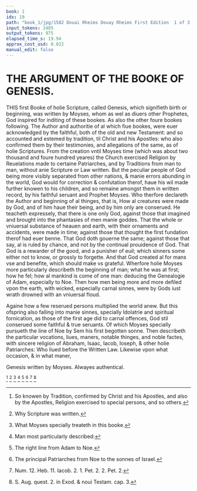 ```yaml
---
book: 1
idx: 19
path: "book_1/jpg/1582 Douai Rheims Douay Rheims First Edition  1 of 3 1609 Old Testament.pdf-19.jpg"
input_tokens: 2405
output_tokens: 975
elapsed_time_s: 19.94
approx_cost_usd: 0.022
manual_edit: false
---
```

# THE ARGUMENT OF THE BOOKE OF GENESIS.

THIS first Booke of holie Scripture, called Genesis, which signifieth birth or beginning, was written by Moyses, whom as wel as diuers other Prophetes, God inspired for inditing of these bookes. As also the other foure bookes following. The Author and authoritie of al which fiue bookes, were euer acknowledged by the faithful, both of the old and new Testament: and so accounted and estemed by tradition, til Christ and his Apostles: who also confirmed them by their testimonies, and allegations of the same, as of holie Scriptures. From the creation vntil Moyses time (which was about two thousand and foure hundred yeares) the Church exercised Religion by Reuelations made to certaine Patriarches, and by Traditions from man to man, without anie Scripture or Law written. But the peculiar people of God being more visibly separated from other nations, & manie errors abunding in the world, God would for correction & confutation therof, haue his wil made further knowen to his children, and so remaine amongst them in written record, by his faithful seruant and Prophet Moyses. Who therfore declareth the Author and beginning of al thinges, that is, How al creatures were made by God, and of him haue their being, and by him only are conserued. He teacheth expressely, that there is one only God, against those that imagined and brought into the phantasies of men manie goddes. That the whole or vniuersal substance of heauen and earth, with their ornaments and accidents, were made in time; against those that thought the first fundation therof had euer benne. That God doth gouerne the same; against those that say, al is ruled by chance, and not by the continual prouidence of God. That God is a rewarder of the good, and a punisher of euil; which sinners some either not to know, or grossly to forgette. And that God created al for mans vse and benefite, which should make vs grateful. Wherfore holie Moyses more particularly describeth the beginning of man; what he was at first; how he fel; how al mankind is come of one man: deducing the Genealogie of Adam, especially to Noe. Then how men being more and more defiled vpon the earth, with wicked, especially carnal sinnes, were by Gods iust wrath drowned with an vniuersal floud.

Againe how a few reserued persons multiplied the world anew. But this ofspring also falling into manie sinnes, specially Idolatrie and spiritual fornication, as those of the first age did to carnal offences, God stil conserued some faithful & true seruants. Of which Moyses specially pursueth the line of Noe by Sem his first begotten sonne. Then describeth the particular vocations, liues, maners, notable thinges, and noble factes, with sincere religion of Abraham, Isaac, Iacob, Ioseph, & other holie Patriarches: Who liued before the Written Law. Likewise vpon what occasion, & in what maner,

<aside>Genesis written by Moyses. Alwayes authentical.</aside>

[^1]
[^2]
[^3]
[^4]
[^5]
[^6]
[^7]
[^8]

[^1]: So knowen by Tradition, confirmed by Christ and his Apostles, and also by the Apostles, Religion exercised to special persons, and so others.

[^2]: Why Scripture was written.

[^3]: What Moyses specially treateth in this booke.

[^4]: Man most particularly described:

[^5]: The right line from Adam to Noe.

[^6]: The principal Patriarches from Noe to the sonnes of Israel.

[^7]: Num. 12. Heb. 11. Iacob. 2. 1. Pet. 2. 2. Pet. 2.

[^8]: S. Aug. quest. 2. in Exod. & noui Testam. cap. 3.